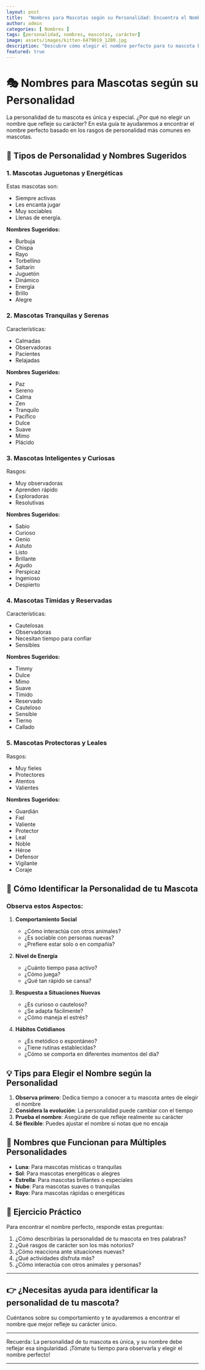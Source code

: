 ```yaml
---
layout: post
title:  "Nombres para Mascotas según su Personalidad: Encuentra el Nombre que Refleje su Carácter"
author: admin
categories: [ Nombres ]
tags: [personalidad, nombres, mascotas, carácter]
image: assets/images/kitten-6479019_1280.jpg
description: "Descubre cómo elegir el nombre perfecto para tu mascota basado en su personalidad y carácter único"
featured: true
---
```

# 🎭 Nombres para Mascotas según su Personalidad

La personalidad de tu mascota es única y especial. ¿Por qué no elegir un nombre que refleje su carácter? En esta guía te ayudaremos a encontrar el nombre perfecto basado en los rasgos de personalidad más comunes en mascotas.

## 🐾 Tipos de Personalidad y Nombres Sugeridos

### 1. Mascotas Juguetonas y Energéticas
Estas mascotas son:
- Siempre activas
- Les encanta jugar
- Muy sociables
- Llenas de energía.

**Nombres Sugeridos:**
- Burbuja
- Chispa
- Rayo
- Torbellino
- Saltarín
- Juguetón
- Dinámico
- Energía
- Brillo
- Alegre

### 2. Mascotas Tranquilas y Serenas
Características:
- Calmadas
- Observadoras
- Pacientes
- Relajadas

**Nombres Sugeridos:**
- Paz
- Sereno
- Calma
- Zen
- Tranquilo
- Pacífico
- Dulce
- Suave
- Mimo
- Plácido

### 3. Mascotas Inteligentes y Curiosas
Rasgos:
- Muy observadoras
- Aprenden rápido
- Exploradoras
- Resolutivas

**Nombres Sugeridos:**
- Sabio
- Curioso
- Genio
- Astuto
- Listo
- Brillante
- Agudo
- Perspicaz
- Ingenioso
- Despierto

### 4. Mascotas Tímidas y Reservadas
Características:
- Cautelosas
- Observadoras
- Necesitan tiempo para confiar
- Sensibles

**Nombres Sugeridos:**
- Timmy
- Dulce
- Mimo
- Suave
- Tímido
- Reservado
- Cauteloso
- Sensible
- Tierno
- Callado

### 5. Mascotas Protectoras y Leales
Rasgos:
- Muy fieles
- Protectores
- Atentos
- Valientes

**Nombres Sugeridos:**
- Guardián
- Fiel
- Valiente
- Protector
- Leal
- Noble
- Héroe
- Defensor
- Vigilante
- Coraje

## 🎯 Cómo Identificar la Personalidad de tu Mascota

### Observa estos Aspectos:
1. **Comportamiento Social**
   - ¿Cómo interactúa con otros animales?
   - ¿Es sociable con personas nuevas?
   - ¿Prefiere estar solo o en compañía?

2. **Nivel de Energía**
   - ¿Cuánto tiempo pasa activo?
   - ¿Cómo juega?
   - ¿Qué tan rápido se cansa?

3. **Respuesta a Situaciones Nuevas**
   - ¿Es curioso o cauteloso?
   - ¿Se adapta fácilmente?
   - ¿Cómo maneja el estrés?

4. **Hábitos Cotidianos**
   - ¿Es metódico o espontáneo?
   - ¿Tiene rutinas establecidas?
   - ¿Cómo se comporta en diferentes momentos del día?

## 💡 Tips para Elegir el Nombre según la Personalidad

1. **Observa primero**: Dedica tiempo a conocer a tu mascota antes de elegir el nombre
2. **Considera la evolución**: La personalidad puede cambiar con el tiempo
3. **Prueba el nombre**: Asegúrate de que refleje realmente su carácter
4. **Sé flexible**: Puedes ajustar el nombre si notas que no encaja

## 🌟 Nombres que Funcionan para Múltiples Personalidades

- **Luna**: Para mascotas místicas o tranquilas
- **Sol**: Para mascotas energéticas o alegres
- **Estrella**: Para mascotas brillantes o especiales
- **Nube**: Para mascotas suaves o tranquilas
- **Rayo**: Para mascotas rápidas o energéticas

## 📝 Ejercicio Práctico

Para encontrar el nombre perfecto, responde estas preguntas:

1. ¿Cómo describirías la personalidad de tu mascota en tres palabras?
2. ¿Qué rasgos de carácter son los más notorios?
3. ¿Cómo reacciona ante situaciones nuevas?
4. ¿Qué actividades disfruta más?
5. ¿Cómo interactúa con otros animales y personas?

---

## 👉 ¿Necesitas ayuda para identificar la personalidad de tu mascota?

Cuéntanos sobre su comportamiento y te ayudaremos a encontrar el nombre que mejor refleje su carácter único.

---

Recuerda: La personalidad de tu mascota es única, y su nombre debe reflejar esa singularidad. ¡Tómate tu tiempo para observarla y elegir el nombre perfecto!

--- 

